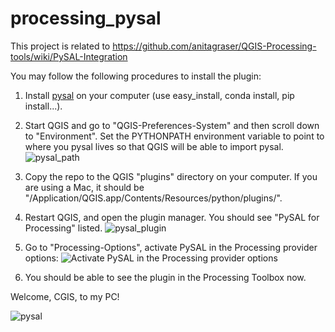 # processing_pysal

This project is related to https://github.com/anitagraser/QGIS-Processing-tools/wiki/PySAL-Integration

You may follow the following procedures to install the plugin:

1. Install [pysal](https://github.com/pysal/pysal) on your computer (use easy_install, conda install, pip install...).

2. Start QGIS and go to "QGIS-Preferences-System" and then scroll down to "Environment". Set the PYTHONPATH environment variable to point to where you pysal lives
so that QGIS will be able to import pysal.
![pysal_path](png/pysal_path.png)

3. Copy the repo to the QGIS "plugins" directory on your computer. If you are using a Mac, it should be "/Application/QGIS.app/Contents/Resources/python/plugins/".

4. Restart QGIS, and open the plugin manager. You should see "PySAL for Processing" listed.
![pysal_plugin](png/pysal_plugin.png)

5. Go to "Processing-Options", activate PySAL in the Processing provider options:
![Activate PySAL in the Processing provider options](https://underdark.files.wordpress.com/2015/05/screenshot-2015-05-31-21-24-15.png)

6. You should be able to see the plugin in the Processing Toolbox now.

Welcome, CGIS, to my PC!

![pysal](png/pysal.png)
